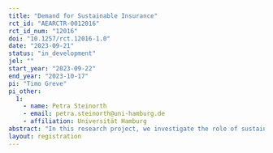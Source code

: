 ```yaml
---
title: "Demand for Sustainable Insurance"
rct_id: "AEARCTR-0012016"
rct_id_num: "12016"
doi: "10.1257/rct.12016-1.0"
date: "2023-09-21"
status: "in_development"
jel: ""
start_year: "2023-09-22"
end_year: "2023-10-17"
pi: "Timo Greve"
pi_other:
  1:
    - name: Petra Steinorth
    - email: petra.steinorth@uni-hamburg.de
    - affiliation: Universität Hamburg
abstract: "In this research project, we investigate the role of sustainability on insurance purchasing behavior. We are the the first to conduct an incentive-compatible experiment using real monetary payoffs to test the willingness to pay for sustainable insurance compared to an insurance contract without such component."
layout: registration
---
```


